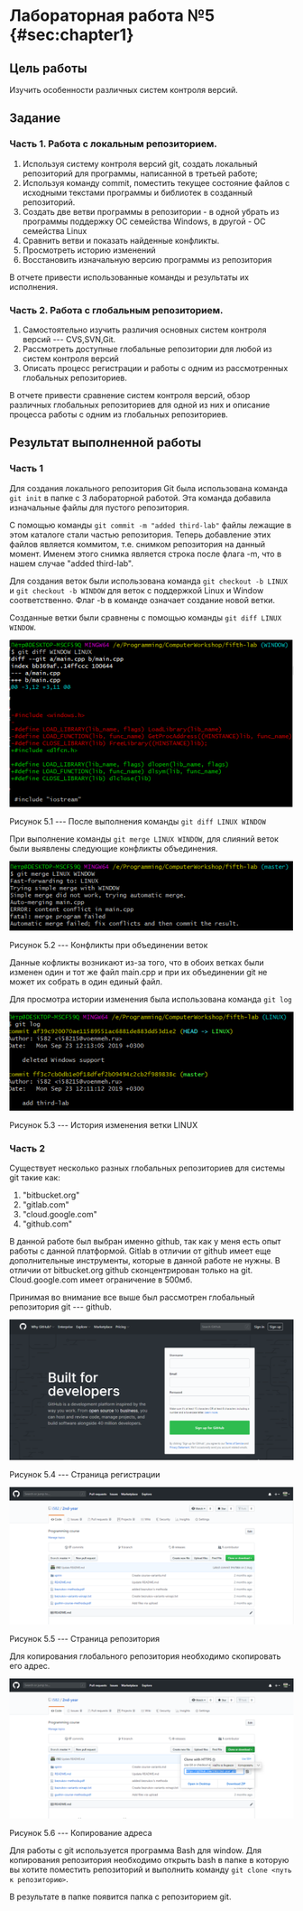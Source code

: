 ﻿# Лабораторная работа №5 {#sec:chapter1}

## Цель работы

Изучить особенности различных систем контроля версий.

## Задание

### Часть 1. Работа с локальным репозиторием.

1. Используя систему контроля версий git, создать локальный
репозиторий для программы, написанной в третьей работе;
2. Используя команду commit, поместить текущее состояние
файлов с исходными текстами программы и библиотек в
созданный репозиторий.
3. Создать две ветви программы в репозитории - в одной убрать из
программы поддержку ОС семейства Windows, в другой - ОС
семейства Linux
4. Сравнить ветви и показать найденные конфликты.
5. Просмотреть историю изменений
6. Восстановить изначальную версию программы из репозитория


В отчете привести использованные команды и результаты их
исполнения.


### Часть 2. Работа с глобальным репозиторием.


1. Самостоятельно изучить различия основных систем контроля
версий --- CVS,SVN,Git.
2. Рассмотреть доступные глобальные репозитории для любой из
систем контроля версий
3. Описать процесс регистрации и работы с одним из
рассмотренных глобальных репозиториев.


В отчете привести сравнение систем контроля версий, обзор
различных глобальных репозиториев для одной из них и описание
процесса работы с одним из глобальных репозиториев.

## Результат выполненной работы

### Часть 1


Для создания локального репозитория Git была использована команда `git init` в папке с 3 лабораторной работой. Эта команда добавила изначальные файлы для пустого репозитория.

С помощью команды `git commit -m "added third-lab"` файлы лежащие в этом каталоге стали частью репозитория. Теперь добавление этих файлов является коммитом, т.е. снимком репозитория на данный момент. Именем этого снимка является строка после флага -m, что в нашем случае "added third-lab".

Для создания веток были использована команда `git checkout -b LINUX` и `git checkout -b WINDOW` для веток с поддержкой Linux и Window соответственно. Флаг -b в команде означает создание новой ветки.

Созданные ветки были сравнены с помощью команды `git diff LINUX WINDOW`. 

![](images/1.png)

Рисунок 5.1 --- После выполнения команды `git diff LINUX WINDOW`

При выполнение команды `git merge LINUX WINDOW`, для слияний веток были выявлены следующие конфликты объединения.


![](images/2.png)

Рисунок 5.2 --- Конфликты при объединении веток

Данные кофликты возникают из-за того, что в обоих ветках были изменен один и тот же файл main.cpp и при их объединении git не может их собрать в один единый файл.


Для просмотра истории изменения была использована команда `git log`

![](images/3.png)

Рисунок 5.3 --- История изменения ветки LINUX


### Часть 2

Существует несколько разных глобальных репозиториев для системы git такие как:

1. "bitbucket.org"
2. "gitlab.com"
3. "cloud.google.com"
4. "github.com"

В данной работе был выбран именно github, так как у меня есть опыт работы с данной платформой. Gitlab в отличии от github имеет еще дополнительные инструменты, которые в данной работе не нужны. В отличии от bitbucket.org github сконцентрирован только на git. Cloud.google.com имеет ограничение в 500мб. 

Принимая во внимание все выше был рассмотрен глобальный репозитория git --- github. 

![](images/4.png)

Рисунок 5.4 --- Страница регистрации

![](images/5.png)

Рисунок 5.5 --- Страница репозитория


Для копирования глобального репозитория необходимо скопировать его адрес.

![](images/6.png)

Рисунок 5.6 --- Копирование адреса

Для работы с git используется программа Bash для window. Для копирования репозитория необходимо открыть bash в папке в которую вы хотите поместить репозиторий и выполнить команду `git clone <путь к репозиторию>`.

В результате в папке появится папка с репозиторием git.
